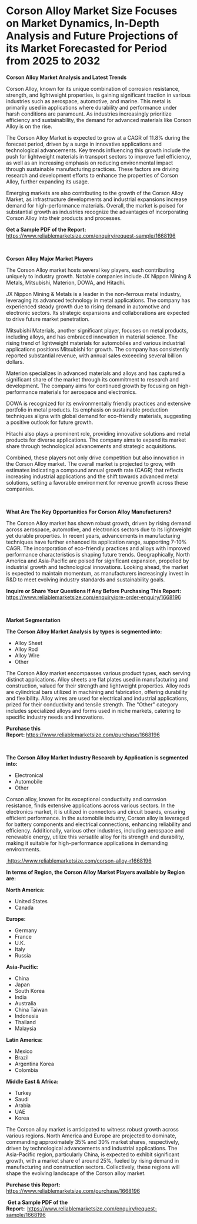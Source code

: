<p><h1>Corson Alloy Market Size Focuses on Market Dynamics, In-Depth Analysis and Future Projections of its Market Forecasted for Period from 2025 to 2032</h1></p><p><strong>Corson Alloy Market Analysis and Latest Trends</strong></p>
<p><p>Corson Alloy, known for its unique combination of corrosion resistance, strength, and lightweight properties, is gaining significant traction in various industries such as aerospace, automotive, and marine. This metal is primarily used in applications where durability and performance under harsh conditions are paramount. As industries increasingly prioritize efficiency and sustainability, the demand for advanced materials like Corson Alloy is on the rise.</p><p>The Corson Alloy Market is expected to grow at a CAGR of 11.8% during the forecast period, driven by a surge in innovative applications and technological advancements. Key trends influencing this growth include the push for lightweight materials in transport sectors to improve fuel efficiency, as well as an increasing emphasis on reducing environmental impact through sustainable manufacturing practices. These factors are driving research and development efforts to enhance the properties of Corson Alloy, further expanding its usage.</p><p>Emerging markets are also contributing to the growth of the Corson Alloy Market, as infrastructure developments and industrial expansions increase demand for high-performance materials. Overall, the market is poised for substantial growth as industries recognize the advantages of incorporating Corson Alloy into their products and processes.</p></p>
<p><strong>Get a Sample PDF of the Report:&nbsp;</strong> <a href="https://www.reliablemarketsize.com/enquiry/request-sample/1668196?utm_campaign=3015&utm_medium=2&utm_source=Github&utm_content=ia&utm_term=17042025&utm_id=corson-alloy">https://www.reliablemarketsize.com/enquiry/request-sample/1668196</a></p>
<p>&nbsp;</p>
<p><strong>Corson Alloy Major Market Players</strong></p>
<p><p>The Corson Alloy market hosts several key players, each contributing uniquely to industry growth. Notable companies include JX Nippon Mining & Metals, Mitsubishi, Materion, DOWA, and Hitachi.</p><p>JX Nippon Mining & Metals is a leader in the non-ferrous metal industry, leveraging its advanced technology in metal applications. The company has experienced steady growth due to rising demand in automotive and electronic sectors. Its strategic expansions and collaborations are expected to drive future market penetration.</p><p>Mitsubishi Materials, another significant player, focuses on metal products, including alloys, and has embraced innovation in material science. The rising trend of lightweight materials for automobiles and various industrial applications positions Mitsubishi for growth. The company has consistently reported substantial revenue, with annual sales exceeding several billion dollars.</p><p>Materion specializes in advanced materials and alloys and has captured a significant share of the market through its commitment to research and development. The company aims for continued growth by focusing on high-performance materials for aerospace and electronics.</p><p>DOWA is recognized for its environmentally friendly practices and extensive portfolio in metal products. Its emphasis on sustainable production techniques aligns with global demand for eco-friendly materials, suggesting a positive outlook for future growth.</p><p>Hitachi also plays a prominent role, providing innovative solutions and metal products for diverse applications. The company aims to expand its market share through technological advancements and strategic acquisitions.</p><p>Combined, these players not only drive competition but also innovation in the Corson Alloy market. The overall market is projected to grow, with estimates indicating a compound annual growth rate (CAGR) that reflects increasing industrial applications and the shift towards advanced metal solutions, setting a favorable environment for revenue growth across these companies.</p></p>
<p>&nbsp;</p>
<p><strong>What Are The Key Opportunities For Corson Alloy Manufacturers?</strong></p>
<p><p>The Corson Alloy market has shown robust growth, driven by rising demand across aerospace, automotive, and electronics sectors due to its lightweight yet durable properties. In recent years, advancements in manufacturing techniques have further enhanced its application range, supporting 7-10% CAGR. The incorporation of eco-friendly practices and alloys with improved performance characteristics is shaping future trends. Geographically, North America and Asia-Pacific are poised for significant expansion, propelled by industrial growth and technological innovations. Looking ahead, the market is expected to maintain momentum, as manufacturers increasingly invest in R&D to meet evolving industry standards and sustainability goals.</p></p>
<p><strong>Inquire or Share Your Questions If Any Before Purchasing This Report:</strong> <a href="https://www.reliablemarketsize.com/enquiry/pre-order-enquiry/1668196?utm_campaign=3015&utm_medium=2&utm_source=Github&utm_content=ia&utm_term=17042025&utm_id=corson-alloy">https://www.reliablemarketsize.com/enquiry/pre-order-enquiry/1668196</a></p>
<p>&nbsp;</p>
<p><strong>Market Segmentation</strong></p>
<p><strong>The Corson Alloy Market Analysis by types is segmented into:</strong></p>
<p><ul><li>Alloy Sheet</li><li>Alloy Rod</li><li>Alloy Wire</li><li>Other</li></ul></p>
<p><p>The Corson Alloy market encompasses various product types, each serving distinct applications. Alloy sheets are flat plates used in manufacturing and construction, valued for their strength and lightweight properties. Alloy rods are cylindrical bars utilized in machining and fabrication, offering durability and flexibility. Alloy wires are used for electrical and industrial applications, prized for their conductivity and tensile strength. The "Other" category includes specialized alloys and forms used in niche markets, catering to specific industry needs and innovations.</p></p>
<p><strong>Purchase this Report:&nbsp;</strong><a href="https://www.reliablemarketsize.com/purchase/1668196?utm_campaign=3015&utm_medium=2&utm_source=Github&utm_content=ia&utm_term=17042025&utm_id=corson-alloy">https://www.reliablemarketsize.com/purchase/1668196</a></p>
<p>&nbsp;</p>
<p><strong>The Corson Alloy Market Industry Research by Application is segmented into:</strong></p>
<p><ul><li>Electronical</li><li>Automobile</li><li>Other</li></ul></p>
<p><p>Corson alloy, known for its exceptional conductivity and corrosion resistance, finds extensive applications across various sectors. In the electronics market, it is utilized in connectors and circuit boards, ensuring efficient performance. In the automobile industry, Corson alloy is leveraged for battery components and electrical connections, enhancing reliability and efficiency. Additionally, various other industries, including aerospace and renewable energy, utilize this versatile alloy for its strength and durability, making it suitable for high-performance applications in demanding environments.</p></p>
<p><a href="https://www.reliablemarketsize.com/corson-alloy-r1668196?utm_campaign=3015&utm_medium=2&utm_source=Github&utm_content=ia&utm_term=17042025&utm_id=corson-alloy">&nbsp;https://www.reliablemarketsize.com/corson-alloy-r1668196</a></p>
<p><strong>In terms of Region, the Corson Alloy Market Players available by Region are:</strong></p>
<p>
    <p> <strong> North America: </strong>
        <ul>
            <li>United States</li>
            <li>Canada</li>
        </ul>
        </p> 
    <p> <strong> Europe: </strong>
        <ul>
            <li>Germany</li>
            <li>France</li>
            <li>U.K.</li>
            <li>Italy</li>
            <li>Russia</li>
        </ul>
        </p> 
    <p> <strong> Asia-Pacific: </strong>
        <ul>
            <li>China</li>
            <li>Japan</li>
            <li>South Korea</li>
            <li>India</li>
            <li>Australia</li>
            <li>China Taiwan</li>
            <li>Indonesia</li>
            <li>Thailand</li>
            <li>Malaysia</li>
        </ul>
        </p> 
    <p> <strong> Latin America: </strong>
        <ul>
            <li>Mexico</li>
            <li>Brazil</li>
            <li>Argentina Korea</li>
            <li>Colombia</li>
        </ul>
        </p> 
    <p> <strong> Middle East & Africa: </strong>
        <ul>
            <li>Turkey</li>
            <li>Saudi</li>
            <li>Arabia</li>
            <li>UAE</li>
            <li>Korea</li>
        </ul>
    </p>
    </p>
<p><p>The Corson alloy market is anticipated to witness robust growth across various regions. North America and Europe are projected to dominate, commanding approximately 35% and 30% market shares, respectively, driven by technological advancements and industrial applications. The Asia-Pacific region, particularly China, is expected to exhibit significant growth, with a market share of around 25%, fueled by rising demand in manufacturing and construction sectors. Collectively, these regions will shape the evolving landscape of the Corson alloy market.</p></p>
<p><strong>Purchase this Report: </strong><a href="https://www.reliablemarketsize.com/purchase/1668196?utm_campaign=3015&utm_medium=2&utm_source=Github&utm_content=ia&utm_term=17042025&utm_id=corson-alloy">https://www.reliablemarketsize.com/purchase/1668196</a></p>
<p>&nbsp;<strong>Get a Sample PDF of the Report:&nbsp;&nbsp;</strong><a href="https://www.reliablemarketsize.com/enquiry/request-sample/1668196?utm_campaign=3015&utm_medium=2&utm_source=Github&utm_content=ia&utm_term=17042025&utm_id=corson-alloy">https://www.reliablemarketsize.com/enquiry/request-sample/1668196</a></p>
<p><strong></strong></p>
<p><p></p><p></p><p></p></p>